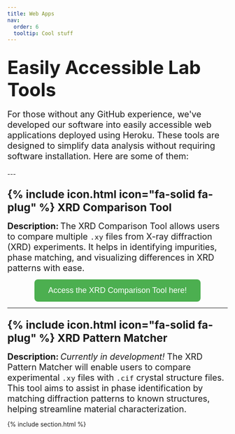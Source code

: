 ```yaml
---
title: Web Apps
nav:
  order: 6
  tooltip: Cool stuff
---
```


## <span style="font-size: 2.0em;">Easily Accessible Lab Tools</span>  

<p style="font-size: 1.4em;">
  For those without any GitHub experience, we've developed our software into easily accessible web applications deployed using Heroku. These tools are designed to simplify data analysis without requiring software installation. Here are some of them:
</p>
---

### <span style="font-size: 1.5em;">{% include icon.html icon="fa-solid fa-plug" %} XRD Comparison Tool</span>  

<span style="font-size: 1.4em; font-weight: bold;">Description:</span> <span style="font-size: 1.4em;">The XRD Comparison Tool allows users to compare multiple `.xy` files from X-ray diffraction (XRD) experiments. It helps in identifying impurities, phase matching, and visualizing differences in XRD patterns with ease.</span>  

<div style="text-align: center;">
  <a href="https://xrd-tool-785a7687ee07.herokuapp.com" target="_blank">
    <button style="padding: 15px 32px; font-size: 18px; background-color: #4CAF50; color: white; border: none; border-radius: 8px; cursor: pointer;">
      Access the XRD Comparison Tool here!
    </button>
  </a>
</div>  

---

### <span style="font-size: 1.5em;">{% include icon.html icon="fa-solid fa-plug" %} XRD Pattern Matcher</span>  

<span style="font-size: 1.4em; font-weight: bold;">Description:</span> <span style="font-size: 1.4em;">*Currently in development!* The XRD Pattern Matcher will enable users to compare experimental `.xy` files with `.cif` crystal structure files. This tool aims to assist in phase identification by matching diffraction patterns to known structures, helping streamline material characterization.</span>  

{% include section.html %}
